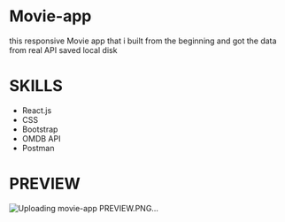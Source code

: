 # Movie-app
this responsive  Movie app that i built from the beginning and got the data from real API saved local disk

# SKILLS
- React.js
- CSS
- Bootstrap
- OMDB API
- Postman
# PREVIEW 
![Uploading movie-app PREVIEW.PNG…]()


